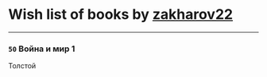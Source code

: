 # Wish list of books by [zakharov22](http://vk.com/id180565009)
---

### `50` Война и мир 1
Толстой

